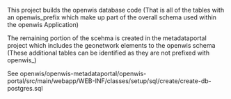 This project builds the openwis database code (That is all of the tables with an openwis_prefix which make up part of the overall schema used within the openwis Application)

The remaining portion of the scehma is created in the metadataportal project which includes the geonetwork elements to the openwis schema (These additional tables can be identified as they are not prefixed with openwis_)

See openwis/openwis-metadataportal/openwis-portal/src/main/webapp/WEB-INF/classes/setup/sql/create/create-db-postgres.sql
